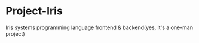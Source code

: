 # Project-Iris
Iris systems programming language frontend &amp; backend(yes, it's a one-man project)
